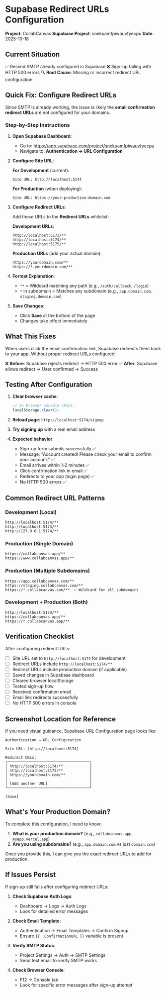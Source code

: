 # Supabase Redirect URLs Configuration

**Project**: CollabCanvas
**Supabase Project**: snekuamfpiwauvfyecpu
**Date**: 2025-10-18

## Current Situation

✅ Resend SMTP already configured in Supabase
❌ Sign-up failing with HTTP 500 errors
🔍 **Root Cause**: Missing or incorrect redirect URL configuration

## Quick Fix: Configure Redirect URLs

Since SMTP is already working, the issue is likely the **email confirmation redirect URLs** are not configured for your domains.

### Step-by-Step Instructions

1. **Open Supabase Dashboard**:
   - Go to: https://app.supabase.com/project/snekuamfpiwauvfyecpu
   - Navigate to: **Authentication → URL Configuration**

2. **Configure Site URL**:

   **For Development** (current):
   ```
   Site URL: http://localhost:5174
   ```

   **For Production** (when deploying):
   ```
   Site URL: https://your-production-domain.com
   ```

3. **Configure Redirect URLs**:

   Add these URLs to the **Redirect URLs** whitelist:

   **Development URLs**:
   ```
   http://localhost:5173/**
   http://localhost:5174/**
   http://localhost:5175/**
   ```

   **Production URLs** (add your actual domain):
   ```
   https://yourdomain.com/**
   https://*.yourdomain.com/**
   ```

4. **Format Explanation**:
   - `**` = Wildcard matching any path (e.g., `/auth/callback`, `/login`)
   - `*` in subdomain = Matches any subdomain (e.g., `app.domain.com`, `staging.domain.com`)

5. **Save Changes**:
   - Click **Save** at the bottom of the page
   - Changes take effect immediately

## What This Fixes

When users click the email confirmation link, Supabase redirects them back to your app. Without proper redirect URLs configured:

❌ **Before**: Supabase rejects redirect → HTTP 500 error
✅ **After**: Supabase allows redirect → User confirmed → Success

## Testing After Configuration

1. **Clear browser cache**:
   ```javascript
   // In browser console (F12):
   localStorage.clear();
   ```

2. **Reload page**: `http://localhost:5174/signup`

3. **Try signing up** with a real email address

4. **Expected behavior**:
   - Sign-up form submits successfully ✅
   - Message: "Account created! Please check your email to confirm your account." ✅
   - Email arrives within 1-2 minutes ✅
   - Click confirmation link in email ✅
   - Redirects to your app (login page) ✅
   - No HTTP 500 errors ✅

## Common Redirect URL Patterns

### Development (Local)
```
http://localhost:5174/**
http://localhost:5173/**
http://127.0.0.1:5174/**
```

### Production (Single Domain)
```
https://collabcanvas.app/**
https://www.collabcanvas.app/**
```

### Production (Multiple Subdomains)
```
https://app.collabcanvas.com/**
https://staging.collabcanvas.com/**
https://*.collabcanvas.com/**  ← Wildcard for all subdomains
```

### Development + Production (Both)
```
http://localhost:5174/**
https://collabcanvas.app/**
https://*.collabcanvas.app/**
```

## Verification Checklist

After configuring redirect URLs:

- [ ] Site URL set to `http://localhost:5174` for development
- [ ] Redirect URLs include `http://localhost:5174/**`
- [ ] Redirect URLs include production domain (if applicable)
- [ ] Saved changes in Supabase dashboard
- [ ] Cleared browser localStorage
- [ ] Tested sign-up flow
- [ ] Received confirmation email
- [ ] Email link redirects successfully
- [ ] No HTTP 500 errors in console

## Screenshot Location for Reference

If you need visual guidance, Supabase URL Configuration page looks like:

```
Authentication → URL Configuration

Site URL: [http://localhost:5174]

Redirect URLs:
┌─────────────────────────────────────┐
│ http://localhost:5174/**            │
│ http://localhost:5173/**            │
│ https://yourdomain.com/**           │
│                                     │
│ [Add another URL]                   │
└─────────────────────────────────────┘

[Save]
```

## What's Your Production Domain?

To complete this configuration, I need to know:

1. **What is your production domain?** (e.g., `collabcanvas.app`, `myapp.vercel.app`)
2. **Are you using subdomains?** (e.g., `app.domain.com` vs just `domain.com`)

Once you provide this, I can give you the exact redirect URLs to add for production.

## If Issues Persist

If sign-up still fails after configuring redirect URLs:

1. **Check Supabase Auth Logs**:
   - Dashboard → Logs → Auth Logs
   - Look for detailed error messages

2. **Check Email Template**:
   - Authentication → Email Templates → Confirm Signup
   - Ensure `{{ .ConfirmationURL }}` variable is present

3. **Verify SMTP Status**:
   - Project Settings → Auth → SMTP Settings
   - Send test email to verify SMTP works

4. **Check Browser Console**:
   - F12 → Console tab
   - Look for specific error messages after sign-up attempt
